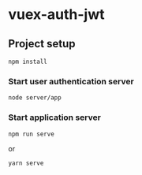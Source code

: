 # vuex-auth-jwt

## Project setup
```
npm install
```
### Start user authentication server
```
node server/app
```

### Start application server
```
npm run serve
```

or 
 
 ```
 yarn serve
 ```
